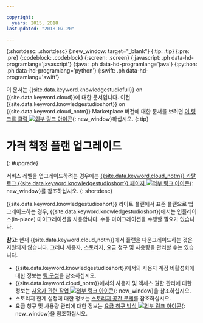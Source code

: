 ```yaml
---

copyright:
  years: 2015, 2018
lastupdated: "2018-07-20"

---
```


{:shortdesc: .shortdesc}
{:new_window: target="_blank"}
{:tip: .tip}
{:pre: .pre}
{:codeblock: .codeblock}
{:screen: .screen}
{:javascript: .ph data-hd-programlang='javascript'}
{:java: .ph data-hd-programlang='java'}
{:python: .ph data-hd-programlang='python'}
{:swift: .ph data-hd-programlang='swift'}

이 문서는 {{site.data.keyword.knowledgestudiofull}} on {{site.data.keyword.cloud}}에 대한 문서입니다. 이전 {{site.data.keyword.knowledgestudioshort}} on {{site.data.keyword.cloud_notm}} Marketplace 버전에 대한 문서를 보려면 [이 링크를 클릭 ![외부 링크 아이콘](../../icons/launch-glyph.svg "외부 링크 아이콘")](https://console.bluemix.net/docs/services/knowledge-studio/upgrade.html){: new_window}하십시오.
{: tip}

# 가격 책정 플랜 업그레이드
{: #upgrade}

서비스 레벨을 업그레이드하려는 경우에는 [{{site.data.keyword.cloud_notm}} 카탈로그 {{site.data.keyword.knowledgestudioshort}} 페이지 ![외부 링크 아이콘](../../icons/launch-glyph.svg "외부 링크 아이콘")](https://console.bluemix.net/catalog/services/knowledge-studio){: new_window}를 참조하십시오.
{: shortdesc}

{{site.data.keyword.knowledgestudioshort}} 라이트 플랜에서 표준 플랜으로 업그레이드하는 경우, {{site.data.keyword.knowledgestudioshort}}에서는 인플레이스(in-place) 마이그레이션을 사용합니다. 수동 마이그레이션을 수행할 필요가 없습니다. 

**참고**: 현재 {{site.data.keyword.cloud_notm}}에서 플랜을 다운그레이드하는 것은 지원되지 않습니다. 그러나 사용자, 스토리지, 요금 청구 및 사용량을 관리할 수는 있습니다.
  - {{site.data.keyword.knowledgestudioshort}}에서의 사용자 계정 비활성화에 대한 정보는 [팀 구성](/docs/services/watson-knowledge-studio/team.html#deactivating-user-accounts)을 참조하십시오.
  - {{site.data.keyword.cloud_notm}}에서의 사용자 및 액세스 권한 관리에 대한 정보는 [사용자 관련 작업 ![외부 링크 아이콘](../../icons/launch-glyph.svg "외부 링크 아이콘")](https://console.bluemix.net/docs/iam/iamusermanage.html){: new_window}을 참조하십시오.
  - 스토리지 한계 설정에 대한 정보는 [스토리지 공간 문제](/docs/services/watson-knowledge-studio/troubleshooting.html#storage)를 참조하십시오.
  - 요금 청구 및 사용량 관리에 대한 정보는 [요금 청구 방식 ![외부 링크 아이콘](../../icons/launch-glyph.svg "외부 링크 아이콘")](https://console.bluemix.net/docs/billing-usage/how_charged.html){: new_window}을 참조하십시오.
